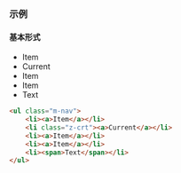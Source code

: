 ### 示例
#### 基本形式

<div id="j-example1">
<ul class="m-nav">
    <li><a>Item</a></li>
    <li class="z-crt"><a>Current</a></li>
    <li><a>Item</a></li>
    <li><a>Item</a></li>
    <li><span>Text</span></li>
</ul>
</div>

```html
<ul class="m-nav">
    <li><a>Item</a></li>
    <li class="z-crt"><a>Current</a></li>
    <li><a>Item</a></li>
    <li><a>Item</a></li>
    <li><span>Text</span></li>
</ul>
```